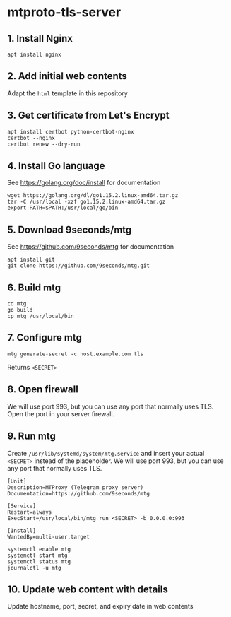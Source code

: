 # mtproto-tls-server 

## 1. Install Nginx

```
apt install nginx
```

## 2. Add initial web contents

Adapt the `html` template in this repository

## 3. Get certificate from Let's Encrypt

```
apt install certbot python-certbot-nginx
certbot --nginx
certbot renew --dry-run
```

## 4. Install Go language

See https://golang.org/doc/install for documentation

```
wget https://golang.org/dl/go1.15.2.linux-amd64.tar.gz
tar -C /usr/local -xzf go1.15.2.linux-amd64.tar.gz
export PATH=$PATH:/usr/local/go/bin
```

## 5. Download 9seconds/mtg 

See https://github.com/9seconds/mtg for documentation

```
apt install git
git clone https://github.com/9seconds/mtg.git
```

## 6. Build mtg

```
cd mtg
go build
cp mtg /usr/local/bin
```

## 7. Configure mtg

```
mtg generate-secret -c host.example.com tls
```

Returns `<SECRET>`

## 8. Open firewall

We will use port 993, but you can use any port that normally uses TLS. Open the port in your server firewall.

## 9. Run mtg

Create `/usr/lib/systemd/system/mtg.service` and insert your actual `<SECRET>` instead of the placeholder. We will use port 993, but you can use any port that normally uses TLS.

```
[Unit]
Description=MTProxy (Telegram proxy server)
Documentation=https://github.com/9seconds/mtg

[Service]
Restart=always
ExecStart=/usr/local/bin/mtg run <SECRET> -b 0.0.0.0:993

[Install]
WantedBy=multi-user.target
```

```
systemctl enable mtg
systemctl start mtg
systemctl status mtg
journalctl -u mtg
```

## 10. Update web content with details

Update hostname, port, secret, and expiry date in web contents
